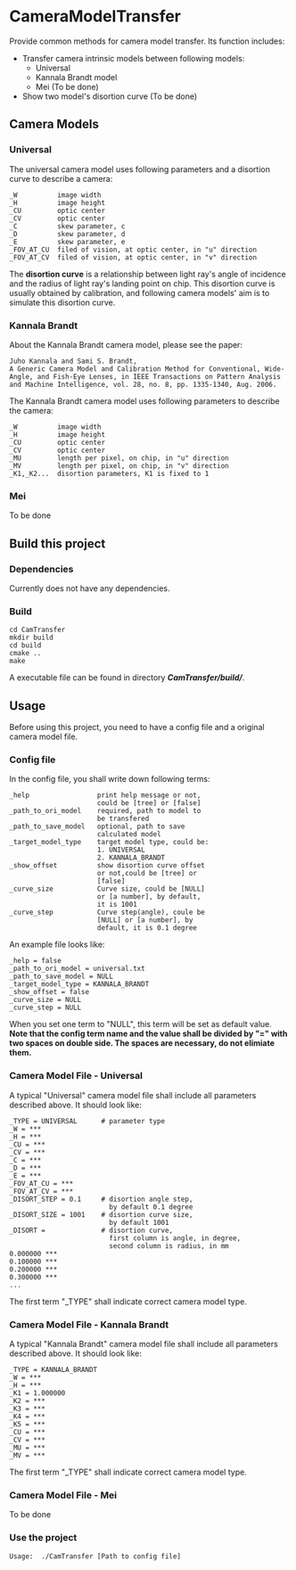 # CameraModelTransfer
Provide common methods for camera model transfer.
Its function includes:
* Transfer camera intrinsic models between following models:
    * Universal 
    * Kannala Brandt model 
    * Mei (To be done)
* Show two model's disortion curve (To be done)
## Camera Models
### Universal
The universal camera model uses following parameters and a disortion curve to describe a camera:
```
_W          image width
_H          image height
_CU         optic center
_CV         optic center
_C          skew parameter, c
_D          skew parameter, d
_E          skew parameter, e
_FOV_AT_CU  filed of vision, at optic center, in "u" direction
_FOV_AT_CV  filed of vision, at optic center, in "v" direction
```
The **disortion curve** is a relationship between light ray's angle of incidence and the radius of light ray's landing point on chip. This disortion curve is usually obtained by calibration, and following camera models' aim is to simulate this disortion curve.
### Kannala Brandt
About the Kannala Brandt camera model, please see the paper:
```
Juho Kannala and Sami S. Brandt,
A Generic Camera Model and Calibration Method for Conventional, Wide-Angle, and Fish-Eye Lenses, in IEEE Transactions on Pattern Analysis and Machine Intelligence, vol. 28, no. 8, pp. 1335-1340, Aug. 2006.
```
The Kannala Brandt camera model uses following parameters to describe the camera:
```
_W          image width
_H          image height
_CU         optic center
_CV         optic center
_MU         length per pixel, on chip, in "u" direction
_MV         length per pixel, on chip, in "v" direction
_K1,_K2...  disortion parameters, K1 is fixed to 1
```
### Mei
To be done

## Build this project
### Dependencies
Currently does not have any dependencies.
### Build
```
cd CamTransfer
mkdir build
cd build
cmake ..
make
```
A executable file can be found in directory ***CamTransfer/build/***.
## Usage
Before using this project, you need to have a config file and a original camera model file.
### Config file
In the config file, you shall write down following terms:
```
_help                 print help message or not,
                      could be [tree] or [false]
_path_to_ori_model    required, path to model to
                      be transfered
_path_to_save_model   optional, path to save 
                      calculated model
_target_model_type    target model type, could be:
                      1. UNIVERSAL
                      2. KANNALA_BRANDT
_show_offset          show disortion curve offset
                      or not,could be [tree] or 
                      [false]
_curve_size           Curve size, could be [NULL] 
                      or [a number], by default, 
                      it is 1001
_curve_step           Curve step(angle), coule be 
                      [NULL] or [a number], by 
                      default, it is 0.1 degree
```
An example file looks like:
```
_help = false
_path_to_ori_model = universal.txt
_path_to_save_model = NULL
_target_model_type = KANNALA_BRANDT
_show_offset = false
_curve_size = NULL
_curve_step = NULL
```
When you set one term to "NULL", this term will be set as default value. 
**Note that the config term name and the value shall be divided by "=" with two spaces on double side. The spaces are necessary, do not elimiate them.**
### Camera Model File - Universal
A typical "Universal" camera model file shall include all parameters described above. It should look like:
```
_TYPE = UNIVERSAL      # parameter type
_W = ***
_H = ***
_CU = ***
_CV = ***
_C = ***
_D = ***
_E = ***
_FOV_AT_CU = ***
_FOV_AT_CV = ***
_DISORT_STEP = 0.1     # disortion angle step, 
                         by default 0.1 degree
_DISORT_SIZE = 1001	   # disortion curve size, 
                         by default 1001
_DISORT	=			   # disortion curve, 
                         first column is angle, in degree, 
                         second column is radius, in mm
0.000000 ***
0.100000 ***
0.200000 ***
0.300000 ***
...
```
The first term "_TYPE" shall indicate correct camera model type.
### Camera Model File - Kannala Brandt
A typical "Kannala Brandt" camera model file shall include all parameters described above. It should look like:
```
_TYPE = KANNALA_BRANDT
_W = ***
_H = ***
_K1 = 1.000000
_K2 = ***
_K3 = ***
_K4 = ***
_K5 = ***
_CU = ***
_CV = ***
_MU = ***
_MV = ***
```
The first term "_TYPE" shall indicate correct camera model type.
### Camera Model File - Mei
To be done
### Use the project
```
Usage:  ./CamTransfer [Path to config file]
```

